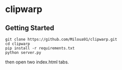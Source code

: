 # clipwarp

## Getting Started


```
git clone https://github.com/Miloua91/clipwarp.git
cd clipwarp
pip install -r requirements.txt
python server.py
```
then open two index.html tabs.